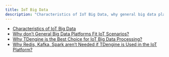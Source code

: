 ```yaml
---
title: IoT Big Data
description: "Characteristics of IoT Big Data, why general big data platform does not work well for IoT? The required features for an IoT Big Data Platform"
---
```


- [Characteristics of IoT Big Data](https://tdengine.com/tsdb/characteristics-of-time-series-data/)
- [Why don’t General Big Data Platforms Fit IoT Scenarios?](https://tdengine.com/why-does-the-general-big-data-platform-not-fit-iot-data-processing/)
- [Why TDengine is the Best Choice for IoT Big Data Processing?](https://tdengine.com/why-tdengine-is-the-best-choice-for-iot-big-data-processing/)
- [Why Redis, Kafka, Spark aren’t Needed if TDengine is Used in the IoT Platform?](https://tdengine.com/why-redis-kafka-spark-not-needed-if-tdengine-is-used-in-the-iot-platform/)

